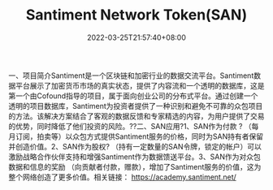 ﻿---
weight: 
title: "Santiment Network Token(SAN)"
description: "Santiment是一个区块链和加密行业的数据交流平台"
date: 2022-03-25T21:57:40+08:00
lastmod: 2022-03-25T16:45:40+08:00
draft: false
authors: ["Metabd"]
featuredImage: "santiment-network-tokensan.webp"
link: ""
tags: ["数字代币","Santiment Network Token(SAN)"]
categories: ["navigation"]
navigation: ["数字代币"]
lightgallery: true
toc: true
pinned: false
recommend: false
recommend1: false
---
一、项目简介Santiment是一个区块链和加密行业的数据交流平台。Santiment数据平台展示了加密货币市场的真实状态，提供了内容流和一个透明的数据库，这是第一个由Cofound指导的项目，属于面向创业公司的分布式平台。通过创建一个透明的项目数据库，Santiment为投资者提供了一种识别和避免不可靠的众包项目的方法。该解决方案结合了客观的数据反馈和专家精选的内容，为用户提供了交易的优势，同时降低了他们投资的风险。??二、SAN应用?1、SAN作为付款 ?
（每月订阅，拍卖等）以众包方式提供Santiment服务的价格，同时为SAN持有者保留并创造价值。2、SAN作为股权?
（持有一定数量的SAN令牌，锁定的帐户）可以激励战略合作伙伴支持和增强Santiment作为数据馈送平台。3、SAN作为对众包数据和信息的奖励
（向贡献者付款，赠款），增加了Santiment服务的价值，这为整个网络创造了更多价值。相关链接：
https://academy.santiment.net/
